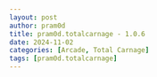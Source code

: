 ```yaml
---
layout: post
author: pram0d
title: pram0d.totalcarnage - 1.0.6
date: 2024-11-02
categories: [Arcade, Total Carnage]
tags: [pram0d.totalcarnage]
---
```


